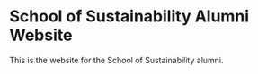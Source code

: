# School of Sustainability Alumni Website

This is the website for the School of Sustainability alumni.

